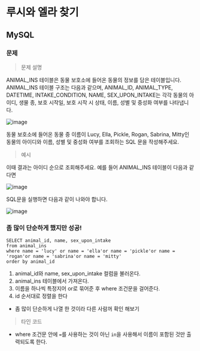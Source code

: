 # 루시와 엘라 찾기
## MySQL
### 문제
> 문제 설명

ANIMAL_INS 테이블은 동물 보호소에 들어온 동물의 정보를 담은 테이블입니다. ANIMAL_INS 테이블 구조는 다음과 같으며, ANIMAL_ID, ANIMAL_TYPE, DATETIME, INTAKE_CONDITION, NAME, SEX_UPON_INTAKE는 각각 동물의 아이디, 생물 종, 보호 시작일, 보호 시작 시 상태, 이름, 성별 및 중성화 여부를 나타냅니다.

![image](https://user-images.githubusercontent.com/108413432/202488045-7e3e9b08-3193-46e0-a43d-a1a9386b32f6.png)

동물 보호소에 들어온 동물 중 이름이 Lucy, Ella, Pickle, Rogan, Sabrina, Mitty인 동물의 아이디와 이름, 성별 및 중성화 여부를 조회하는 SQL 문을 작성해주세요.

> 예시

이때 결과는 아이디 순으로 조회해주세요. 예를 들어 ANIMAL_INS 테이블이 다음과 같다면

![image](https://user-images.githubusercontent.com/108413432/202488095-3765b174-dc80-4aa3-b389-ef019891bb8f.png)

SQL문을 실행하면 다음과 같이 나와야 합니다.

![image](https://user-images.githubusercontent.com/108413432/202488122-d774c456-8254-4c78-b64b-68489c5514ca.png)

### 좀 많이 단순하게 했지만 성공!
```
SELECT animal_id, name, sex_upon_intake
from animal_ins
where name = 'lucy' or name = 'ella'or name = 'pickle'or name = 'rogan'or name = 'sabrina'or name = 'mitty'
order by animal_id
```
1. animal_id와 name, sex_upon_intake 컬럼을 불러온다.
2. animal_ins 테이블에서 가져온다.
3. 이름을 하나씩 특정지어 or로 묶어준 후 where 조건문을 걸어준다.
4. id 순서대로 정렬을 한다

- 좀 많이 단순하게 나열 한 것이라 다른 사람꺼 확인 해보기

> 타인 코드

- where 조건문 안에 `=`를 사용하는 것이 아닌 `in`을 사용해서 이름이 포함된 것만 출력되도록 한다.
